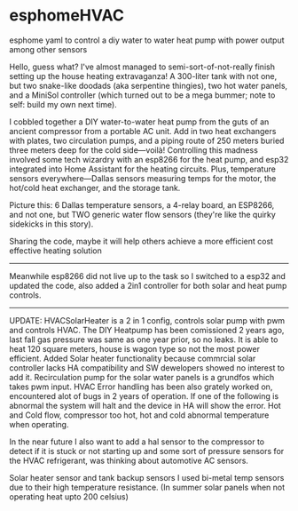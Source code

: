 # esphomeHVAC
esphome yaml to control a diy water to water heat pump with power output among other sensors

Hello, guess what? I've almost managed to semi-sort-of-not-really finish setting up the house heating extravaganza! 
A 300-liter tank with not one, but two snake-like doodads (aka serpentine thingies), two hot water panels, and a MiniSol controller 
(which turned out to be a mega bummer; note to self: build my own next time).

I cobbled together a DIY water-to-water heat pump from the guts of an ancient compressor from a portable AC unit. 
Add in two heat exchangers with plates, two circulation pumps, and a piping route of 250 meters buried three meters deep for the cold side—voilà!
Controlling this madness involved some tech wizardry with an esp8266 for the heat pump, and esp32 integrated into Home Assistant for the heating circuits. 
Plus, temperature sensors everywhere—Dallas sensors measuring temps for the motor, the hot/cold heat exchanger, and the storage tank.

Picture this: 6 Dallas temperature sensors, a 4-relay board, an ESP8266, 
and not one, but TWO generic water flow sensors (they're like the quirky sidekicks in this story).

Sharing the code, maybe it will help others achieve a more efficient cost effective heating solution

************************************************************
Meanwhile esp8266 did not live up to the task so I switched to a esp32 and updated the code, also added a 2in1 controller for both solar and heat pump controls.
****************************
UPDATE:
HVACSolarHeater is a 2 in 1 config, controls solar pump with pwm and controls HVAC. The DIY Heatpump has been comissioned 2 years ago, last fall gas pressure was same as one year prior, so no leaks.
It is able to heat 120 square meters, house is wagon type so not the most power efficient. Added Solar heater functionality because commrcial solar controller lacks HA compatibility and SW dewelopers showed no interest to add it. Recirculation pump for the solar water panels is a grundfos which takes pwm input.
HVAC Error handling has been also grately worked on, encountered alot of bugs in 2 years of operation.
If one of the following is abnormal the system will halt and the device in HA will show the error.
Hot and Cold flow, compressor too hot, hot and cold abnormal temperature when operating.

In the near future I also want to add a hal sensor to the compressor to detect if it is stuck or not starting up and some sort of pressure sensors for the HVAC refrigerant, was thinking about automotive AC sensors.

Solar heater sensor and tank backup sensors I used bi-metal temp sensors due to their high temperature resistance. (In summer solar panels when not operating heat upto 200 celsius)
 


